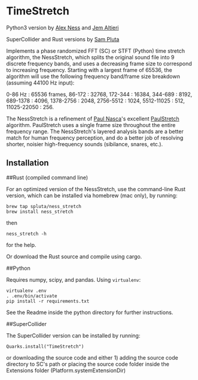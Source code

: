 # TimeStretch

Python3 version by [Alex Ness](alexness.bandcamp.com) and [Jem Altieri](https://www.jem.space/)

SuperCollider and Rust versions by [Sam Pluta](sampluta.com)

Implements a phase randomized FFT (SC) or STFT (Python) time stretch algorithm, the NessStretch, which splits the original sound file into 9 discrete frequency bands, and uses a decreasing frame size to correspond to increasing frequency. Starting with a largest frame of 65536, the algorithm will use the following frequency band/frame size breakdown (assuming 44100 Hz input):

0-86 Hz : 65536 frames,
86-172 : 32768,
172-344 : 16384,
344-689 : 8192,
689-1378 : 4096,
1378-2756 : 2048,
2756-5512 : 1024,
5512-11025 : 512,
11025-22050 : 256.

The NessStretch is a refinement of [Paul Nasca](http://www.paulnasca.com/)'s excellent [PaulStretch](http://hypermammut.sourceforge.net/paulstretch/) algorithm.  PaulStretch uses a single frame size throughout the entire frequency range.  The NessStretch's layered analysis bands are a better match for human frequency perception, and do a better job of resolving shorter, noisier high-frequency sounds (sibilance, snares, etc.).

## Installation

##Rust (compiled command line)

For an optimized version of the NessStretch, use the command-line Rust version, which can be installed via homebrew (mac only), by running:

```
brew tap spluta/ness_stretch
brew install ness_stretch
```
then
```
ness_stretch -h
```
for the help.

Or download the Rust source and compile using cargo.

##Python

Requires numpy, scipy, and pandas. Using `virtualenv`:

```
virtualenv .env
. .env/bin/activate
pip install -r requirements.txt
```

See the Readme inside the python directory for further instructions.

##SuperCollider

The SuperCollider version can be installed by running:

```
Quarks.install("TimeStretch")
```
or downloading the source code and either 1) adding the source code directory to SC's path or placing the source code folder inside the Extensions folder (Platform.systemExtensionDir)
